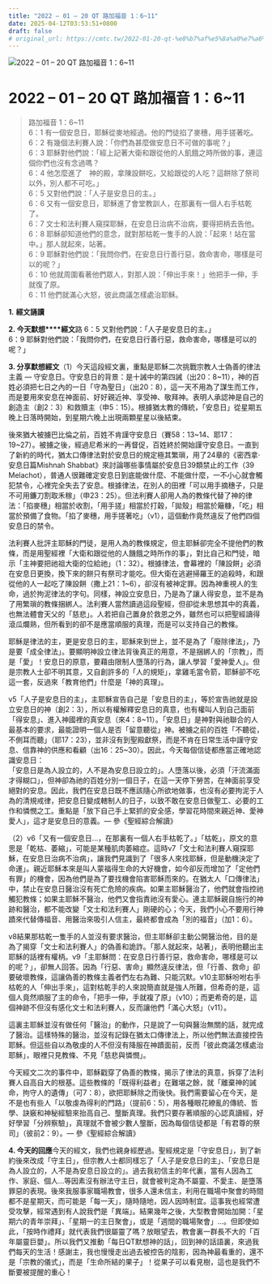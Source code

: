 ```yaml
---
title: "2022 – 01 – 20 QT 路加福音 1：6~11"
date: 2025-04-12T03:53:51+0800
draft: false
# original_url: https://cmtc.tw/2022-01-20-qt-%e8%b7%af%e5%8a%a0%e7%a6%8f%e9%9f%b3-1%ef%bc%9a611
---
```


![2022 – 01 – 20 QT 路加福音 1：6\~11](/images/qt.jpg   "2022 – 01 – 20 QT 路加福音 1：6\~11")

# 2022 – 01 – 20 QT 路加福音 1：6\~11

> 路加福音 1：6\~11  
> 6：1 有一個安息日，耶穌從麥地經過。他的門徒掐了麥穗，用手搓著吃。  
> 6：2 有幾個法利賽人說：「你們為甚麼做安息日不可做的事呢？」  
> 6：3 耶穌對他們說：「經上記著大衛和跟從他的人飢餓之時所做的事，連這個你們也沒有念過嗎？  
> 6：4 他怎麼進了　神的殿，拿陳設餅吃，又給跟從的人吃？這餅除了祭司以外，別人都不可吃。」  
> 6：5 又對他們說：「人子是安息日的主。」  
> 6：6 又有一個安息日，耶穌進了會堂教訓人，在那裏有一個人右手枯乾了。  
> 6：7 文士和法利賽人窺探耶穌，在安息日治病不治病，要得把柄去告他。  
> 6：8 耶穌卻知道他們的意念，就對那枯乾一隻手的人說：「起來！站在當中。」那人就起來，站著。  
> 6：9 耶穌對他們說：「我問你們，在安息日行善行惡，救命害命，哪樣是可以的呢？」  
> 6：10 他就周圍看著他們眾人，對那人說：「伸出手來！」他把手一伸，手就復了原。  
> 6：11 他們就滿心大怒，彼此商議怎樣處治耶穌。

**1.** **經文誦讀**

**2. 今天默想****經文**路 6：5 又對他們說：「人子是安息日的主。」  
6：9 耶穌對他們說：「我問你們，在安息日行善行惡，救命害命，哪樣是可以的呢？」

**3. 分享默想經文**（1）今天這段經文裏，重點是耶穌二次挑戰宗教人士偽善的律法主義 — 守安息日。守安息日的背景：是十誡中的第四誡（出20：8\~11），神的百姓必須把七日之內的一日「守為聖日」（出20：8），這一天不用為了謀生而工作，而是要用來安息在神面前、好好親近神、享受神、敬拜神。表明人承認神是自己的創造主（創2：3）和救贖主（申5：15）。根據猶太教的傳統，「安息日」從星期五晚上日落時開始，到星期六晚上出現兩顆星星以後結束。

後來猶大被擄巴比倫之前，百姓不肯謹守安息日（賽58：13\~14、耶17：19\~27）。被擄之後，經過尼希米的一再督促，百姓終於開始謹守安息日。一直到了新約的時代，猶太口傳律法對於安息日的規定極其繁瑣，用了24章的《密西拿·安息日篇Mishnah Shabbat》來討論哪些事情屬於安息日39類禁止的工作（39 Melachot），普通人很難確定安息日到底能做什麼、不能做什麼，一不小心就會觸犯禁令，心裡完全失去了安息。根據律法，在別人的田裡「可以用手摘穗子，只是不可用鐮刀割取禾稼」（申23：25）。但法利賽人卻用人為的教條代替了神的律法：「掐麥穗」相當於收割，「用手搓」相當於打穀，「拋殼」相當於簸糠，「吃」相當於預備了食物。「掐了麥穗，用手搓著吃」（v1），這個動作竟然違反了他們四個安息日的禁令。

法利賽人批評主耶穌的門徒，是用人為的教條規定，但主耶穌卻完全不提他們的教條，而是用聖經裡「大衛和跟從他的人饑餓之時所作的事」，對比自己和門徒，暗示「主神要把祂祖大衛的位給祂」（1：32）。根據律法，會幕裡的「陳設餅」必須在安息日更換，換下來的餅只有祭司才能吃。但大衛在逃避掃羅王的追殺時，和跟從他的人一起吃了陳設餅（撒上21：1\~6），卻沒有被神定罪。因為神重視人的生命，過於拘泥律法的字句。同樣，神設立安息日，乃是為了讓人得安息，並不是為了用繁瑣的教條捆綁人。法利賽人當然讀過這段聖經，但卻從未思想其中的真義，也無法體會天父的「慈悲」。人若把自己置身於救恩之外，雖然也可以把聖經讀得滾瓜爛熟，但所看到的卻不是應當順服的真理，而是可以支持自己的教條。

耶穌是律法的主，更是安息日的主，耶穌來到世上，並不是為了「廢除律法」，乃是要「成全律法」。要顯明神設立律法背後真正的用意，不是捆綁人的「宗教」，而是「愛」！安息日的原意，要藉由限制人墮落的行為，讓人學習「愛神愛人」。但是宗教人士卻不明其意，又自創許多的「人的規矩」，拿雞毛當令箭，耶穌卻不吃這一套，反過來「教育他們」什麼是「神的真理」。

v5「人子是安息日的主」，主耶穌宣告自己是「安息日的主」，等於宣告祂就是設立安息日的神（創2：3），所以有權解釋安息日的真意，也有權叫人到自己面前「得安息」、進入神國裡的真安息（來4：8\~11）。「安息日」是神對與祂聯合的人最基本的要求，最能證明一個人是否「留意聽從」神。被擄之前的百姓「不聽從，不側耳而聽」（耶17：23），並非沒有到聖殿獻祭，而是不肯在日常生活中謹守安息、信靠神的供應和看顧（出16：25\~30）。因此，今天每個信徒都應當正確地認識安息日：  
「安息日是為人設立的，人不是為安息日設立的」。人墮落以後，必須「汗流滿面才得糊口」，但神卻為祂的百姓分別一個日子，在這一天停下勞苦，在神面前享受絕對的安息。因此，我們在安息日既不應該隨心所欲地做事，也沒有必要拘泥于人為的清規戒律，把安息日變成轄制人的日子，以致不敢在安息日做聖工、必要的工作和憐憫之工。重點是「放下自己手上緊抓的安全感，學習花時間來親近神、愛神愛人」，這才是安息日的意義。— 參《聖經綜合解讀》

（2）v6「又有一個安息日…，在那裏有一個人右手枯乾了。」「枯乾」，原文的意思是「乾枯、萎縮」，可能是某種肌肉萎縮症。這時v7「文士和法利賽人窺探耶穌，在安息日治病不治病」，讓我們見識到了「很多人來找耶穌，但是動機決定了命運」。親近耶穌本來是叫人蒙福得生命的大好機會，如今卻反而增加了「定他們有罪」的機會，因為他們是為了要找機會陷害耶穌而來的。在猶太人「口傳律法」中，禁止在安息日醫治沒有死亡危險的疾病。如果主耶穌醫治了，他們就會指控祂觸犯教條；如果主耶穌不醫治，他們又會指責祂沒有愛心。連主耶穌親自施行的神跡和醫治，都不能改變「文士和法利賽人」剛硬的心；今天，我們小心不要用行神蹟來代替傳福音、用醫治來吸引人信主，最終都會成為「別的福音」（加1：6）。

v8結果那枯乾一隻手的人並沒有要求醫治，但主耶穌卻主動公開醫治他，目的是為了揭穿「文士和法利賽人」的偽善和詭詐。「那人就起來，站著」，表明他聽出主耶穌的話裡有權柄。v9「主耶穌問：在安息日行善行惡，救命害命，哪樣是可以的呢？」，卻無人回答。因為「行惡、害命」顯然違反律法，但「行善、救命」卻要破壞教條，這讓偽善的教條主義者們左右為難、只能沉默。v10主耶穌吩咐右手枯乾的人「伸出手來」，這對枯乾手的人來說簡直就是強人所難，但希奇的是，這個人竟然順服了主的命令，「把手一伸，手就複了原」（v10）；而更希奇的是，這個神跡不但沒有感化文士和法利賽人，反而讓他們「滿心大怒」（v11）。

這裏主耶穌並沒有做任何「醫治」的動作，只是說了一句與醫治無關的話，就完成了醫治。這樣特殊的醫治，並沒有記錄在猶太口傳律法上，所以他們無法直接控告耶穌。但這些自以為敬虔的人不但沒有降服在神蹟面前，反而「彼此商議怎樣處治耶穌」，眼裡只見教條、不見「慈悲與憐憫」。

今天經文二次的事件中，耶穌戳穿了偽善的教條，揭示了律法的真意，拆穿了法利賽人自高自大的根基。這些教條的「既得利益者」在難堪之餘，就「離棄神的誡命，拘守人的遺傳」（可7：8），欲把耶穌除之而後快。我們需要留心在今天，是不是也有些人「以敬虔為得利的門路」（提前6：5），用各種眼花繚亂的傳統、哲學、訣竅和神秘經驗來抬高自己、壟斷真理。我們只要存著順服的心認真讀經，好好學習「分辨察驗」，真理就不會被少數人壟斷，因為每個信徒都是「有君尊的祭司」（彼前2：9）。— 參《聖經綜合解讀》

**4. 今天的回應**今天的經文，我們也親身經歷過。聖經規定是「守安息日」，到了新約後來改成「守主日」，但宗教人士都同樣忘了「人子是安息日的主」、「安息日是為人設立的，人不是為安息日設立的」。過去我初信主的年代裏，當有人因為工作、家庭、個人…等因素沒有辦法守主日，就會被判定為不屬靈、不愛主、是墮落罪惡的表現。後來我服事家職場教會，很多人還未信主，利用在職場中聚會的時間都不是星期天，而可能是「每一天」，隨時隨地，因人因時制宜。這事我也經常遭受攻擊，經常遇到有人說我們是「異端」。結果幾年之後，大型教會開始加開：「星期六的青年崇拜」、「星期一的主日聚會」，或是「週間的職場聚會」…。但即使如此，「按時作禮拜」就代表我們很屬靈了嗎？放眼望去，教會裏一群長不大的「百年屬靈巨嬰」。所以我們又推動「每日QT默想神的話」，回到神的話語裏，來過我們每天的生活！感謝主，我也慢慢走出過去被控告的陰影，因為神最看重的，還不是「宗教的儀式」，而是「生命所結的果子」！從果子可以看見樹，這也是我們不斷要被提醒的重心！
